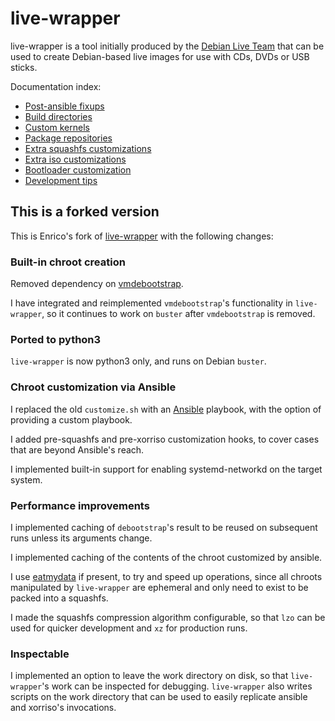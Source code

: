 # live-wrapper

live-wrapper is a tool initially produced by the [Debian Live
Team](https://www.debian.org/devel/debian-live/) that can be used to create
Debian-based live images for use with CDs, DVDs or USB sticks.

Documentation index:

* [Post-ansible fixups](doc/chroot-fixups.md)
* [Build directories](doc/build-directories.md)
* [Custom kernels](doc/custom-kernels.md)
* [Package repositories](doc/repositories.md)
* [Extra squashfs customizations](doc/customize-squashfs.md)
* [Extra iso customizations](doc/customize-iso.md)
* [Bootloader customization](doc/bootloader.md)
* [Development tips](doc/devel-tips.md)


## This is a forked version

This is Enrico's fork of
[live-wrapper](https://salsa.debian.org/live-team/live-wrapper)
with the following changes:


### Built-in chroot creation

Removed dependency on [vmdebootstrap](https://liw.fi/vmdebootstrap/).

I have integrated and reimplemented `vmdebootstrap`'s functionality in
`live-wrapper`, so it continues to work on `buster` after `vmdebootstrap` is
removed.


### Ported to python3

`live-wrapper` is now python3 only, and runs on Debian `buster`.


### Chroot customization via Ansible

I replaced the old `customize.sh` with an [Ansible](https://www.ansible.com/)
playbook, with the option of providing a custom playbook.

I added pre-squashfs and pre-xorriso customization hooks, to cover cases
that are beyond Ansible's reach.

I implemented built-in support for enabling systemd-networkd on the target
system.


### Performance improvements

I implemented caching of `debootstrap`'s result to be reused on subsequent runs
unless its arguments change.

I implemented caching of the contents of the chroot customized by ansible.

I use [eatmydata](https://www.flamingspork.com/projects/libeatmydata/) if
present, to try and speed up operations, since all chroots manipulated by
`live-wrapper` are ephemeral and only need to exist to be packed into a
squashfs.

I made the squashfs compression algorithm configurable, so that `lzo` can be
used for quicker development and `xz` for production runs.


### Inspectable
    
I implemented an option to leave the work directory on disk, so that
`live-wrapper`'s work can be inspected for debugging. `live-wrapper` also
writes scripts on the work directory that can be used to easily replicate
ansible and xorriso's invocations.
